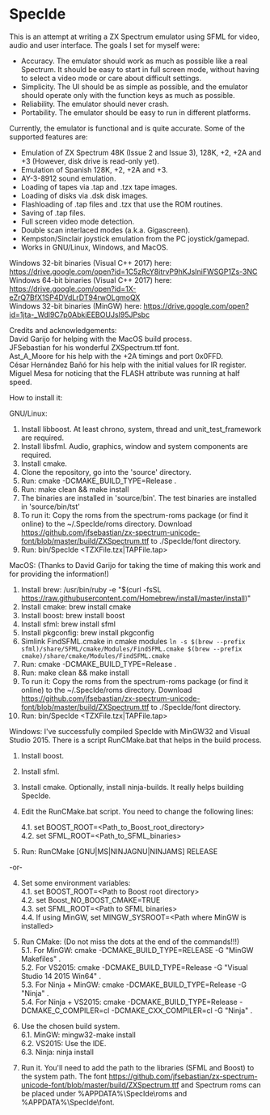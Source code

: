 # SpecIde

This is an attempt at writing a ZX Spectrum emulator using SFML for video, audio and user interface. The goals I set for myself were:
- Accuracy. The emulator should work as much as possible like a real Spectrum. It should be easy to start in full screen mode, without having to select a video mode or care about difficult settings.
- Simplicity. The UI should be as simple as possible, and the emulator should operate only with the function keys as much as possible.
- Reliability. The emulator should never crash.
- Portability. The emulator should be easy to run in different platforms.


Currently, the emulator is functional and is quite accurate. Some of the supported features are:

- Emulation of ZX Spectrum 48K (Issue 2 and Issue 3), 128K, +2, +2A and +3 (However, disk drive is read-only yet).
- Emulation of Spanish 128K, +2, +2A and +3.
- AY-3-8912 sound emulation.
- Loading of tapes via .tap and .tzx tape images.
- Loading of disks via .dsk disk images.
- Flashloading of .tap files and .tzx that use the ROM routines.
- Saving of .tap files.
- Full screen video mode detection.
- Double scan interlaced modes (a.k.a. Gigascreen).
- Kempston/Sinclair joystick emulation from the PC joystick/gamepad.
- Works in GNU/Linux, Windows, and MacOS.

Windows 32-bit binaries (Visual C++ 2017) here: https://drive.google.com/open?id=1C5zRcY8itrvP9hKJsIniFWSGP1Zs-3NC  
Windows 64-bit binaries (Visual C++ 2017) here: https://drive.google.com/open?id=1X-eZrQ7BfX1SP4DVdLrDT94rwOLgmoQX  
Windows 32-bit binaries (MinGW) here: https://drive.google.com/open?id=1jta-_Wdl9C7p0AbkiEEBOUJsI95JPsbc  

Credits and acknowledgements:  
David Garijo for helping with the MacOS build process.  
JFSebastian for his wonderful ZXSpectrum.ttf font.  
Ast_A_Moore for his help with the +2A timings and port 0x0FFD.  
César Hernández Bañó for his help with the initial values for IR register.  
Miguel Mesa for noticing that the FLASH attribute was running at half speed.  

How to install it:

GNU/Linux:
1. Install libboost. At least chrono, system, thread and unit_test_framework are required.
2. Install libsfml. Audio, graphics, window and system components are required.
3. Install cmake.
4. Clone the repository, go into the 'source' directory.
5. Run: cmake -DCMAKE_BUILD_TYPE=Release .
6. Run: make clean && make install
7. The binaries are installed in 'source/bin'. The test binaries are installed in 'source/bin/tst'
8. To run it: Copy the roms from the spectrum-roms package (or find it online)
   to the ~/.SpecIde/roms directory. Download https://github.com/jfsebastian/zx-spectrum-unicode-font/blob/master/build/ZXSpectrum.ttf to ./SpecIde/font directory.
9. Run: bin/SpecIde \<TZXFile.tzx|TAPFile.tap\>

MacOS: (Thanks to David Garijo for taking the time of making this work and for providing the information!)
1. Install brew: /usr/bin/ruby -e "$(curl -fsSL https://raw.githubusercontent.com/Homebrew/install/master/install)"  
2. Install cmake: brew install cmake  
3. Install boost: brew install boost  
4. Install sfml: brew install sfml  
5. Install pkgconfig: brew install pkgconfig  
6. Simlink FindSFML.cmake in cmake modules `ln -s $(brew --prefix sfml)/share/SFML/cmake/Modules/FindSFML.cmake $(brew --prefix cmake)/share/cmake/Modules/FindSFML.cmake`  
7. Run: cmake -DCMAKE_BUILD_TYPE=Release .  
8. Run: make clean && make install  
9. To run it: Copy the roms from the spectrum-roms package (or find it online)
   to the ~/.SpecIde/roms directory. Download https://github.com/jfsebastian/zx-spectrum-unicode-font/blob/master/build/ZXSpectrum.ttf to ./SpecIde/font directory.  
10. Run: bin/SpecIde \<TZXFile.tzx|TAPFile.tap\>  

Windows:
I've successfully compiled SpecIde with MinGW32 and Visual Studio 2015. There is a script RunCMake.bat that helps
in the build process.

1. Install boost.  
2. Install sfml.  
3. Install cmake. Optionally, install ninja-builds. It really helps building SpecIde.  
4. Edit the RunCMake.bat script. You need to change the following lines:<br>

   4.1. set BOOST_ROOT=\<Path_to_Boost_root_directory\><br>
   4.2. set SFML_ROOT=\<Path_to_SFML_binaries\><br>
5. Run: RunCMake \[GNU|MS|NINJAGNU|NINJAMS\] RELEASE

-or-

4. Set some environment variables:<br>
   4.1. set BOOST_ROOT=\<Path to Boost root directory\><br>
   4.2. set Boost_NO_BOOST_CMAKE=TRUE<br>
   4.3. set SFML_ROOT=\<Path to SFML binaries\><br>
   4.4. If using MinGW, set MINGW_SYSROOT=\<Path where MinGW is installed\><br>
   
5. Run CMake: (Do not miss the dots at the end of the commands!!!)<br>
   5.1. For MinGW: cmake -DCMAKE_BUILD_TYPE=RELEASE -G "MinGW Makefiles" .<br>
   5.2. For VS2015: cmake -DCMAKE_BUILD_TYPE=Release -G "Visual Studio 14 2015 Win64" .<br>
   5.3. For Ninja + MinGW: cmake -DCMAKE_BUILD_TYPE=Release -G "Ninja" .<br>
   5.4. For Ninja + VS2015: cmake -DCMAKE_BUILD_TYPE=Release -DCMAKE_C_COMPILER=cl -DCMAKE_CXX_COMPILER=cl -G "Ninja" .<br>
  
6. Use the chosen build system.<br>
   6.1. MinGW: mingw32-make install<br>
   6.2. VS2015: Use the IDE.<br>
   6.3. Ninja: ninja install<br>
  
7. Run it. You'll need to add the path to the libraries (SFML and Boost) to the system path. The font https://github.com/jfsebastian/zx-spectrum-unicode-font/blob/master/build/ZXSpectrum.ttf and Spectrum roms can be placed under %APPDATA%\SpecIde\roms and %APPDATA%\SpecIde\font.
